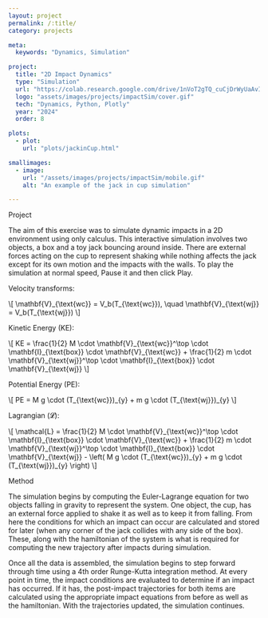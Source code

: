 ```yaml
---
layout: project
permalink: /:title/
category: projects

meta:
  keywords: "Dynamics, Simulation"

project:
  title: "2D Impact Dynamics"
  type: "Simulation"
  url: "https://colab.research.google.com/drive/1nVoT2gTQ_cuCjDrWyUaAvI7k4N5BV33Q?usp=sharing"
  logo: "assets/images/projects/impactSim/cover.gif"
  tech: "Dynamics, Python, Plotly"
  year: "2024"
  order: 8

plots:
  - plot:
    url: "plots/jackinCup.html"

smallimages:
  - image:
    url: "/assets/images/projects/impactSim/mobile.gif"
    alt: "An example of the jack in cup simulation"

---
```

<span class="h2">Project</span>
<p> The aim of this exercise was to simulate dynamic impacts in a 2D environment using only calculus. This interactive simulation involves two objects, a box and a toy jack bouncing around inside. There are external forces acting on the cup to represent shaking while nothing affects the jack except for its own motion and the impacts with the walls. To play the simulation at normal speed, Pause it and then click Play.
</p>
<span class="h2">
<p>Velocity transforms:</p>
<p class="equation">
  \[ \mathbf{V}_{\text{wc}} = V_b(T_{\text{wc}}), \quad \mathbf{V}_{\text{wj}} = V_b(T_{\text{wj}}) \]
</p>

<p>Kinetic Energy (KE):</p>
<p class="equation">
  \[ KE = \frac{1}{2} M \cdot \mathbf{V}_{\text{wc}}^\top \cdot \mathbf{I}_{\text{box}} \cdot \mathbf{V}_{\text{wc}} + \frac{1}{2} m \cdot \mathbf{V}_{\text{wj}}^\top \cdot \mathbf{I}_{\text{box}} \cdot \mathbf{V}_{\text{wj}} \]
</p>

<p>Potential Energy (PE):</p>
<p class="equation">
  \[ PE = M g \cdot (T_{\text{wc}})_{y} + m g \cdot (T_{\text{wj}})_{y} \]
</p>

<p>Lagrangian (𝓛):</p>
<p class="equation">
  \[ \mathcal{L} = 
  \frac{1}{2} M \cdot \mathbf{V}_{\text{wc}}^\top \cdot \mathbf{I}_{\text{box}} \cdot \mathbf{V}_{\text{wc}} + 
  \frac{1}{2} m \cdot \mathbf{V}_{\text{wj}}^\top \cdot \mathbf{I}_{\text{box}} \cdot \mathbf{V}_{\text{wj}} - 
  \left( M g \cdot (T_{\text{wc}})_{y} + m g \cdot (T_{\text{wj}})_{y} \right) \]
</p>

<span class="h2">Method</span>
<p> The simulation begins by computing the Euler-Lagrange equation for two objects falling in gravity to represent the system. One object, the cup, has an external force applied to shake it as well as to keep it from falling. From here the conditions for which an impact can occur are calculated and stored for later (when any corner of the jack collides with any side of the box). These, along with the hamiltonian of the system is what is required for computing the new trajectory after impacts during simulation. </p>
<span class="h2"></span>
<p>
Once all the data is assembled, the simulation begins to step forward through time using a 4th order Runge-Kutta integration method. At every point in time, the impact conditions are evaluated to determine if an impact has occurred. If it has, the post-impact trajectories for both items are calculated using the appropriate impact equations from before as well as the hamiltonian. With the trajectories updated, the simulation continues. 
</p>